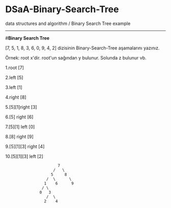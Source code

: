 # DSaA-Binary-Search-Tree
data structures and algorithm / Binary Search Tree example

-----------------------------------------------------------------------------------------

#**Binary Search Tree**

[7, 5, 1, 8, 3, 6, 0, 9, 4, 2] dizisinin Binary-Search-Tree aşamalarını yazınız.

Örnek: root x'dir. root'un sağından y bulunur. Solunda z bulunur vb.


1.root [7]

2.left [5]

3.left [1]

4.right [8]

5.[5][1]right [3]

6.[5] right [6]

7.[5][1] left [0]

8.[8] right [9]

9.[5][1][3] right [4]

10.[5][1][3] left [2]



                           7 
                         /   \
                        5     8
                      /  \      \
                     1    6      9
                    / \ 
                   0   3
                      /  \
                     2    4  
